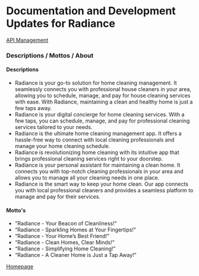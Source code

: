 # Documentation and Development Updates for Radiance

[API Management](./docs/API.md)

### Descriptions / Mottos / About

#### Descriptions

- Radiance is your go-to solution for home cleaning management. It seamlessly connects you with professional house cleaners in your area, allowing you to schedule, manage, and pay for house cleaning services with ease. With Radiance, maintaining a clean and healthy home is just a few taps away.
- Radiance is your digital concierge for home cleaning services. With a few taps, you can schedule, manage, and pay for professional cleaning services tailored to your needs.
- Radiance is the ultimate home cleaning management app. It offers a hassle-free way to connect with local cleaning professionals and manage your home cleaning schedule.
- Radiance is revolutionizing home cleaning with its intuitive app that brings professional cleaning services right to your doorstep.
- Radiance is your personal assistant for maintaining a clean home. It connects you with top-notch cleaning professionals in your area and allows you to manage all your cleaning needs in one place.
- Radiance is the smart way to keep your home clean. Our app connects you with local professional cleaners and provides a seamless platform to manage and pay for their services.

#### Motto's

- "Radiance - Your Beacon of Cleanliness!"
- “Radiance - Sparkling Homes at Your Fingertips!”
- “Radiance - Your Home’s Best Friend!”
- “Radiance - Clean Homes, Clear Minds!”
- “Radiance - Simplifying Home Cleaning!”
- “Radiance - A Cleaner Home is Just a Tap Away!”

[Homepage](../../README.md)
